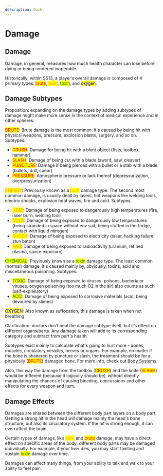 ```yaml
---
description: Ouch.
---
```


# Damage

## Damage <img src="https://lh3.googleusercontent.com/Gu82RVgvMEJshQ79i0fFAW66sFtgTQLpF0AfwWAyR1F3l7HRUfMEF4FfTpmX8vjrk_9rxG7ehL-0jjHLnOS2A6S8CC0wLM7EWRi5OGGk5-j8qg-7am-LlKL4CxpPE6MiTQBYwsnmByIs66rAcKTFVw" alt="" data-size="line">

Damage, in general, measures how much health character can lose before dying or being rendered inoperable.

Historically, within SS13, a player’s overall damage is composed of 4 primary types: <mark style="color:red;">brute</mark>, <mark style="color:orange;">burn</mark>, <mark style="color:green;">toxin</mark>, and <mark style="color:blue;">oxygen</mark>.

## Damage Subtypes <img src="https://lh3.googleusercontent.com/Gu82RVgvMEJshQ79i0fFAW66sFtgTQLpF0AfwWAyR1F3l7HRUfMEF4FfTpmX8vjrk_9rxG7ehL-0jjHLnOS2A6S8CC0wLM7EWRi5OGGk5-j8qg-7am-LlKL4CxpPE6MiTQBYwsnmByIs66rAcKTFVw" alt="" data-size="line">

Proposition: expanding on the damage types by adding subtypes of damage might make more sense in the context of medical experience and in other spheres:

<mark style="color:red;">BRUTE</mark>: Brute damage is the most common: it's caused by being hit with physical weapons, pressure, explosion blasts, surgery, and so on. Subtypes:

* <mark style="color:red;">CRUSH</mark>: Damage for being hit with a blunt object (fists, toolbox, hammer)
* <mark style="color:red;">SLASH</mark>: Damage of being cut with a blade (sword, saw, cleaver)
* <mark style="color:red;">PUNCTURE</mark>: Damage if being pierced with a bullet or a stab with a blade (bullets, drill, spear)
* <mark style="color:red;">PRESSURE</mark>: Atmospheric pressure or lack thereof (depressurization, overpressurization)

<mark style="color:orange;">ENERGY</mark>: Previously known as a <mark style="color:orange;">burn</mark> damage type. The second most common damage, is usually dealt by lasers, hot weapons like welding tools, electric shocks, explosion heat waves, fire and cold. Subtypes:

* <mark style="color:orange;">HEAT</mark>: Damage of being exposed to dangerously high temperatures (fire, laser burn, welding tool)
* <mark style="color:orange;">COLD</mark>: Damage of being exposed to dangerously low temperatures (being stranded in space without env suit, being stuffed in the fridge, contact with liquid nitrogen)
* <mark style="color:orange;">SHOCK</mark>: Damage of being exposed to electricity (taser, hacking failure, stun baton)
* <mark style="color:orange;">RAD</mark>: Damage of being exposed to radioactivity (uranium, refined plasma, space exposure)

<mark style="color:green;">CHEMICAL</mark>: Previously known as a <mark style="color:green;">toxin</mark> damage type. The least common (normal) damage, it's caused mainly by, obviously, toxins, acid and miscellaneous poisoning. Subtypes:

* <mark style="color:green;">TOXIC</mark>: Damage of being exposed to viruses, poisons, bacteria or viruses, oxygen poisoning (too much O2 in the air) also counts as such (self-explanatory)
* <mark style="color:green;">ACID</mark>: Damage of being exposed to corrosive materials (acid, being devoured by slimes)

<mark style="color:blue;">OXYGEN</mark>: Also known as suffocation, this damage is taken when not breathing

Сlarification: doctors don’t heal the damage subtype itself, but it’s effect on different organs/parts. Any damage taken will add to its corresponding category and subtract from part's health.

Subtypes exist mainly to calculate what's going to hurt more - bones, muscles, circulatory vesicles, nerves or organs. For example, no matter if the bone is shattered by puncture or slash, the treatment should be for a physically (<mark style="color:red;">BRUTE</mark>) damaged bone. For more info, check out [Body Systems](body-systems/).

Also, this way the damage from the toolbox (<mark style="color:red;">CRUSH</mark>) and the knife (<mark style="color:red;">SLASH</mark>) would be different (because it logically should be), without directly manipulating the chances of causing bleeding, concussions and other effects for every weapon and item.

## Damage Effects <img src="https://lh3.googleusercontent.com/Gu82RVgvMEJshQ79i0fFAW66sFtgTQLpF0AfwWAyR1F3l7HRUfMEF4FfTpmX8vjrk_9rxG7ehL-0jjHLnOS2A6S8CC0wLM7EWRi5OGGk5-j8qg-7am-LlKL4CxpPE6MiTQBYwsnmByIs66rAcKTFVw" alt="" data-size="line">

Damages are shared between the different body part layers on a body part. Getting a strong hit in the head will damage mainly the head's bone structure, but also its circulatory system. If the hit is strong enough, it can even affect the brain.

Certain types of damage, like <mark style="color:orange;">burn</mark> and <mark style="color:red;">brute</mark> damage, may have a direct effect on specific areas of the body; different body parts may be damaged individually. For example, if your liver dies, you may start fainting and sustain <mark style="color:green;">toxin</mark> damage over time.

Damages can affect many things, from your ability to talk and walk to your ability to feel pain.
